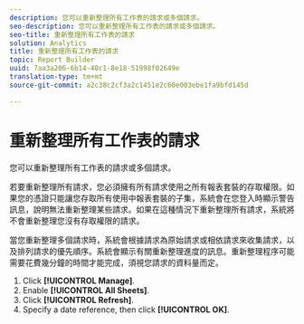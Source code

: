 ```yaml
---
description: 您可以重新整理所有工作表的請求或多個請求。
seo-description: 您可以重新整理所有工作表的請求或多個請求。
seo-title: 重新整理所有工作表的請求
solution: Analytics
title: 重新整理所有工作表的請求
topic: Report Builder
uuid: 7aa3a206-6b14-40c1-8e18-51998f02649e
translation-type: tm+mt
source-git-commit: a2c38c2cf3a2c1451e2c60e003ebe1fa9bfd145d

---
```



# 重新整理所有工作表的請求

您可以重新整理所有工作表的請求或多個請求。

若要重新整理所有請求，您必須擁有所有請求使用之所有報表套裝的存取權限。如果您的憑證只能讓您存取所有使用中報表套裝的子集，系統會在您登入時顯示警告訊息，說明無法重新整理某些請求。如果在這種情況下重新整理所有請求，系統將不會重新整理您沒有存取權限的請求。

當您重新整理多個請求時，系統會根據請求為原始請求或相依請求來收集請求，以及排列請求的優先順序。系統會顯示有關重新整理進度的訊息。重新整理程序可能需要花費幾分鐘的時間才能完成，須視您請求的資料量而定。

1. Click **[!UICONTROL Manage]**.
1. Enable **[!UICONTROL All Sheets]**.
1. Click **[!UICONTROL Refresh]**.
1. Specify a date reference, then click **[!UICONTROL OK]**.
